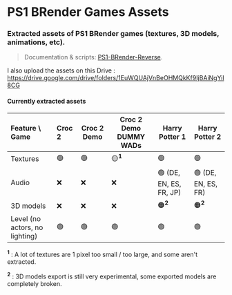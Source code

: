 # PS1 BRender Games Assets

### Extracted assets of PS1 BRender games (textures, 3D models, animations, etc).

> Documentation & scripts: [PS1-BRender-Reverse](https://github.com/OverSurge/PS1-BRender-Reverse).

I also upload the assets on this Drive : https://drive.google.com/drive/folders/1EuWQUAjVnBeOHMQkKf9IjBAiNgYil8CG

#### Currently extracted assets

| Feature \ Game                 | Croc 2 | Croc 2 Demo | Croc 2 Demo DUMMY WADs | Harry Potter 1         | Harry Potter 2     |
| :----------------------------- | :----- | ----------- | ---------------------- | ---------------------- | ------------------ |
| Textures                       | 🟢      | 🟢           | 🟡<sup>**1**</sup>      | 🟢                      | 🟢                  |
| Audio                          | ❌      | ❌           | ❌                      | 🟢 (DE, EN, ES, FR, JP) | 🟢 (DE, EN, ES, FR) |
| 3D models                      | ❌      | ❌           | ❌                      | 🟠<sup>**2**</sup>      | 🟠<sup>**2**</sup>  |
| Level (no actors, no lighting) | 🟢      | 🟢           | 🟢                      | 🟢                      | 🟢                  |

<sup>**1**</sup> : A lot of textures are 1 pixel too small / too large, and some aren't extracted.

<sup>**2**</sup> : 3D models export is still very experimental, some exported models are completely broken.

